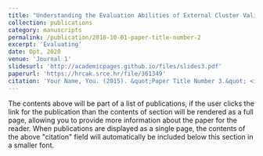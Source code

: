 ```yaml
---
title: "Understanding the Evaluation Abilities of External Cluster Validity Indices to Internal Ones"
collection: publications
category: manuscripts
permalink: /publication/2010-10-01-paper-title-number-2
excerpt: 'Evaluating'
date: Opt, 2020
venue: 'Journal 1'
slidesurl: 'http://academicpages.github.io/files/slides3.pdf'
paperurl: 'https://hrcak.srce.hr/file/361349'
citation: 'Your Name, You. (2015). &quot;Paper Title Number 3.&quot; <i>Journal 1</i>. 1(3).'
---
```


The contents above will be part of a list of publications, if the user clicks the link for the publication than the contents of section will be rendered as a full page, allowing you to provide more information about the paper for the reader. When publications are displayed as a single page, the contents of the above "citation" field will automatically be included below this section in a smaller font.
